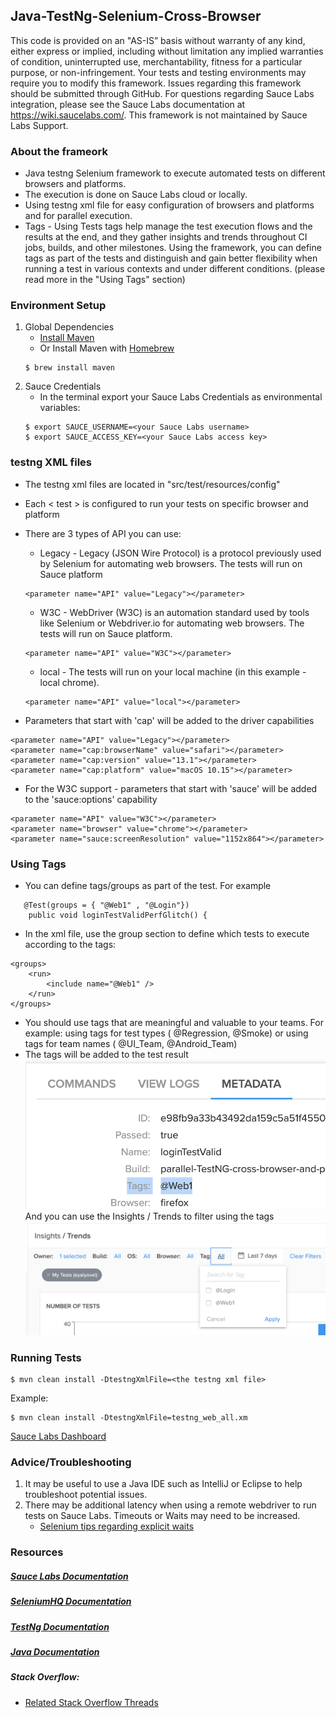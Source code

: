 ## Java-TestNg-Selenium-Cross-Browser

This code is provided on an "AS-IS” basis without warranty of any kind, either express or implied, including without limitation any implied warranties of condition, uninterrupted use, merchantability, fitness for a particular purpose, or non-infringement. Your tests and testing environments may require you to modify this framework. Issues regarding this framework should be submitted through GitHub. For questions regarding Sauce Labs integration, please see the Sauce Labs documentation at https://wiki.saucelabs.com/. This framework is not maintained by Sauce Labs Support.

### About the frameork
* Java testng Selenium framework to execute automated tests on different browsers and platforms.
* The execution is done on Sauce Labs cloud or locally.
* Using testng xml file for easy configuration of browsers and platforms and for parallel execution.
* Tags - Using Tests tags help manage the test execution flows and the results at the end, and they gather insights and trends throughout CI jobs, builds, and other milestones.
Using the framework, you can define tags as part of the tests and distinguish and gain better flexibility when running a test in various contexts and under different conditions. (please read more in the "Using Tags" section)

### Environment Setup

1. Global Dependencies
    * [Install Maven](https://maven.apache.org/install.html)
    * Or Install Maven with [Homebrew](http://brew.sh/)
    ```
    $ brew install maven
    ```
2. Sauce Credentials
    * In the terminal export your Sauce Labs Credentials as environmental variables:
    ```
    $ export SAUCE_USERNAME=<your Sauce Labs username>
	$ export SAUCE_ACCESS_KEY=<your Sauce Labs access key>
    ```

### testng XML files

* The testng xml files are located in "src/test/resources/config"
* Each  < test >  is configured to run your tests on specific browser and platform
* There are 3 types of API you can use: 
    * Legacy - Legacy (JSON Wire Protocol) is a protocol previously used by Selenium for automating web browsers. 
      The tests will run on Sauce platform
    ```
    <parameter name="API" value="Legacy"></parameter>
    ``` 

	* W3C - WebDriver (W3C) is an automation standard used by tools like Selenium or Webdriver.io for automating web browsers.
      The tests will run on Sauce platform. 
      
    ```
    <parameter name="API" value="W3C"></parameter>
    ```

    * local - The tests will run on your local machine (in this example - local chrome). 
  
    ``` 
    <parameter name="API" value="local"></parameter>
    ```


* Parameters that start with 'cap' will be added to the driver capabilities
```
<parameter name="API" value="Legacy"></parameter>
<parameter name="cap:browserName" value="safari"></parameter>
<parameter name="cap:version" value="13.1"></parameter>
<parameter name="cap:platform" value="macOS 10.15"></parameter>
```
* For the W3C support - parameters that start with 'sauce' will be added to the 'sauce:options' capability
```
<parameter name="API" value="W3C"></parameter>
<parameter name="browser" value="chrome"></parameter>
<parameter name="sauce:screenResolution" value="1152x864"></parameter>
```
### Using Tags
* You can define tags/groups as part of the test. For example
```
   @Test(groups = { "@Web1" , "@Login"})
    public void loginTestValidPerfGlitch() {
```
* In the xml file, use the group section to define which tests to execute according to the tags:
```
<groups>
    <run>
        <include name="@Web1" />
    </run>
</groups>
```
* You should use tags that are meaningful and valuable to your teams. For example: using tags for test types ( @Regression, @Smoke) or using tags for team names ( @UI_Team, @Android_Team)
* The tags will be added to the test result
![](sauce_Metadata.png)
 And you can use the Insights / Trends to filter using the tags
 ![](sauce_Trends.png)
### Running Tests

```
$ mvn clean install -DtestngXmlFile=<the testng xml file>
```
Example:
```
$ mvn clean install -DtestngXmlFile=testng_web_all.xm
```

[Sauce Labs Dashboard](https://saucelabs.com/beta/dashboard)

### Advice/Troubleshooting
1. It may be useful to use a Java IDE such as IntelliJ or Eclipse to help troubleshoot potential issues. 
2. There may be additional latency when using a remote webdriver to run tests on Sauce Labs. Timeouts or Waits may need to be increased.
    * [Selenium tips regarding explicit waits](https://wiki.saucelabs.com/display/DOCS/Best+Practice%3A+Use+Explicit+Waits)

### Resources
##### [Sauce Labs Documentation](https://wiki.saucelabs.com/)

##### [SeleniumHQ Documentation](http://www.seleniumhq.org/docs/)

##### [TestNg Documentation](http://testng.org/javadocs/index.html)

##### [Java Documentation](https://docs.oracle.com/javase/7/docs/api/)

##### Stack Overflow:
* [Related Stack Overflow Threads](http://stackoverflow.com/questions/27355003/advise-on-hierarchy-for-element-locators-in-selenium-webdriver)
